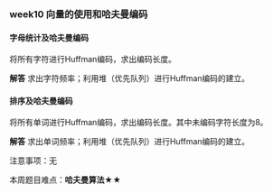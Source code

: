 ### week10 向量的使用和哈夫曼编码

#### 字母统计及哈夫曼编码

将所有字符进行Huffman编码，求出编码长度。

**解答** 求出字符频率；利用堆（优先队列）进行Huffman编码的建立。

#### 排序及哈夫曼编码

将所有单词进行Huffman编码，求出编码长度。其中未编码字符长度为8。

**解答** 求出单词频率；利用堆（优先队列）进行Huffman编码的建立。

注意事项：无

本周题目难点：**哈夫曼算法★★**